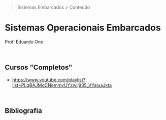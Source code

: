 > Sistemas Embarcados > Conteúdo

# Sistemas Operacionais Embarcados

Prof. Eduardo Ono

<br>

## Cursos "Completos"

* https://www.youtube.com/playlist?list=PLqBAJMdCNemmvUYzwij935_VYaiuaJkta

<br>

## Bibliografia

<br>

